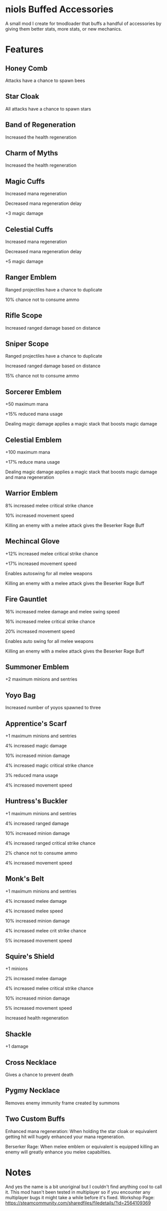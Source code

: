 # niols Buffed Accessories

A small mod I create for tmodloader that buffs a handful of accessories by giving them better stats, more stats, or new mechanics.

# Features

## Honey Comb

Attacks have a chance to spawn bees

## Star Cloak

All attacks have a chance to spawn stars

## Band of Regeneration

Increased the health regeneration

## Charm of Myths

Increased the health regeneration

## Magic Cuffs

Increased mana regeneration

Decreased mana regeneration delay

+3 magic damage

## Celestial Cuffs

Increased mana regeneration

Decreased mana regeneration delay

+5 magic damage

## Ranger Emblem

Ranged projectiles have a chance to duplicate

10% chance not to consume ammo

## Rifle Scope

Increased ranged damage based on distance

## Sniper Scope

Ranged projectiles have a chance to duplicate

Increased ranged damage based on distance

15% chance not to consume ammo

## Sorcerer Emblem 

+50 maximum mana

+15% reduced mana usage

Dealing magic damage applies a magic stack that boosts magic damage

## Celestial Emblem

+100 maximum mana

+17% reduce mana usage

Dealing magic damage applies a magic stack that boosts magic damage and mana regeneration

## Warrior Emblem

8% increased melee critical strike chance

10% increased movement speed

Killing an enemy with a melee attack gives the Beserker Rage Buff

## Mechincal Glove

+12% increased melee critical strike chance

+17% increased movement speed

Enables autoswing for all melee weapons

Killing an enemy with a melee attack gives the Beserker Rage Buff

## Fire Gauntlet

16% increased melee damage and melee swing speed

16% increased melee critical strike chance

20% increased movement speed

Enables auto swing for all melee weapons

Killing an enemy with a melee attack gives the Beserker Rage Buff

## Summoner Emblem

+2 maximum minions and sentries

## Yoyo Bag

Increased number of yoyos spawned to three

## Apprentice's Scarf

+1 maximum minions and sentries

4% increased magic damage

10% increased minion damage

4% increased magic critical strike chance

3% reduced mana usage

4% increased movement speed

## Huntress's Buckler

+1 maximum minions and sentries

4% increased ranged damage

10% increased minion damage

4% increased ranged critical strike chance

2% chance not to consume ammo

4% increased movement speed


## Monk's Belt

+1 maximum minions and sentries

4% increased melee damage

4% increased melee speed

10% increased minion damage

4% increased melee crit strike chance

5% increased movement speed

## Squire's Shield

+1 minions

2% increased melee damage

4% increased melee critical strike chance

10% increased minion damage

5% increased movement speed

Increased health regeneration

## Shackle

+1 damage

## Cross Necklace

Gives a chance to prevent death

## Pygmy Necklace 

Removes enemy immunity frame created by summons

## Two Custom Buffs

Enhanced mana regeneration: When holding the star cloak or equivalent getting hit will hugely enhanced your mana regeneration.

Berserker Rage: When melee emblem or equivalent is equipped killing an enemy will greatly enhance you melee capabilties.

# Notes

And yes the name is a bit unoriginal but I couldn't find anything cool to call it.
This mod hasn't been tested in multiplayer so if you encounter any multiplayer bugs it might take a while before it's fixed.
Workshop Page: https://steamcommunity.com/sharedfiles/filedetails/?id=2564109369
